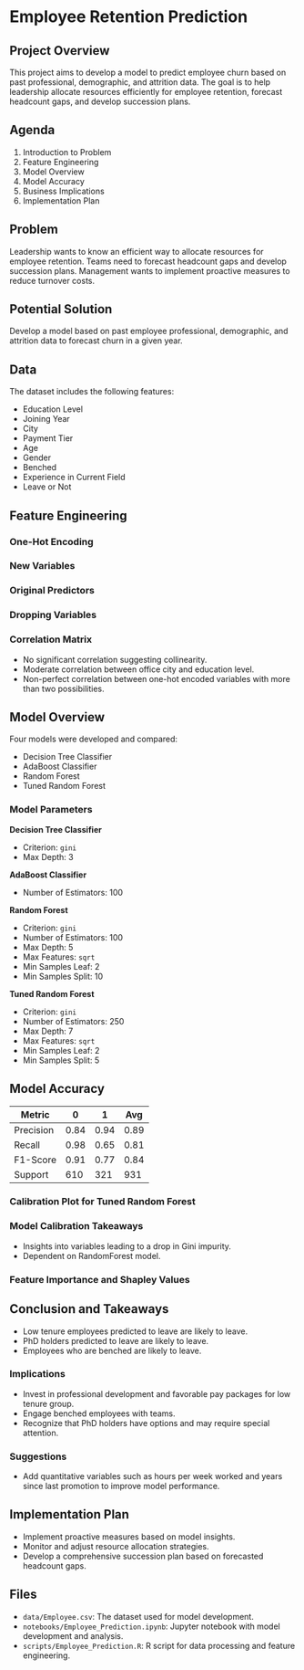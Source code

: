 # Employee Retention Prediction

## Project Overview

This project aims to develop a model to predict employee churn based on past professional, demographic, and attrition data. The goal is to help leadership allocate resources efficiently for employee retention, forecast headcount gaps, and develop succession plans.

## Agenda

1. Introduction to Problem
2. Feature Engineering
3. Model Overview
4. Model Accuracy
5. Business Implications
6. Implementation Plan

## Problem

Leadership wants to know an efficient way to allocate resources for employee retention. Teams need to forecast headcount gaps and develop succession plans. Management wants to implement proactive measures to reduce turnover costs.

## Potential Solution

Develop a model based on past employee professional, demographic, and attrition data to forecast churn in a given year.

## Data

The dataset includes the following features:

- Education Level
- Joining Year
- City
- Payment Tier
- Age
- Gender
- Benched
- Experience in Current Field
- Leave or Not

## Feature Engineering

### One-Hot Encoding
### New Variables
### Original Predictors
### Dropping Variables

### Correlation Matrix

- No significant correlation suggesting collinearity.
- Moderate correlation between office city and education level.
- Non-perfect correlation between one-hot encoded variables with more than two possibilities.

## Model Overview

Four models were developed and compared:

- Decision Tree Classifier
- AdaBoost Classifier
- Random Forest
- Tuned Random Forest

### Model Parameters

**Decision Tree Classifier**

- Criterion: `gini`
- Max Depth: 3

**AdaBoost Classifier**

- Number of Estimators: 100

**Random Forest**

- Criterion: `gini`
- Number of Estimators: 100
- Max Depth: 5
- Max Features: `sqrt`
- Min Samples Leaf: 2
- Min Samples Split: 10

**Tuned Random Forest**

- Criterion: `gini`
- Number of Estimators: 250
- Max Depth: 7
- Max Features: `sqrt`
- Min Samples Leaf: 2
- Min Samples Split: 5

## Model Accuracy

| Metric      | 0    | 1    | Avg   |
|-------------|------|------|-------|
| Precision   | 0.84 | 0.94 | 0.89  |
| Recall      | 0.98 | 0.65 | 0.81  |
| F1-Score    | 0.91 | 0.77 | 0.84  |
| Support     | 610  | 321  | 931   |

### Calibration Plot for Tuned Random Forest

### Model Calibration Takeaways

- Insights into variables leading to a drop in Gini impurity.
- Dependent on RandomForest model.

### Feature Importance and Shapley Values

## Conclusion and Takeaways

- Low tenure employees predicted to leave are likely to leave.
- PhD holders predicted to leave are likely to leave.
- Employees who are benched are likely to leave.

### Implications

- Invest in professional development and favorable pay packages for low tenure group.
- Engage benched employees with teams.
- Recognize that PhD holders have options and may require special attention.

### Suggestions

- Add quantitative variables such as hours per week worked and years since last promotion to improve model performance.

## Implementation Plan

- Implement proactive measures based on model insights.
- Monitor and adjust resource allocation strategies.
- Develop a comprehensive succession plan based on forecasted headcount gaps.

## Files

- `data/Employee.csv`: The dataset used for model development.
- `notebooks/Employee_Prediction.ipynb`: Jupyter notebook with model development and analysis.
- `scripts/Employee_Prediction.R`: R script for data processing and feature engineering.

